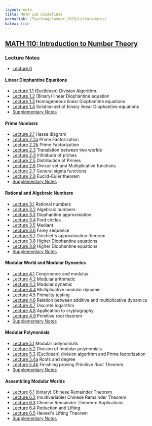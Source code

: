 ```yaml
---
layout: note
title: MATH 110 Guidelines
permalink: /Teaching/Summer-2023/LectureNotes/
katex: true
---
```


## [MATH 110: Introduction to Number Theory](../)<!-- omit from toc --> 

### Lecture Notes
- [Lecture 0](https://github.com/GauSyu/MathTeachingMaterials/raw/main/Summer%202023%20MATH%20110%20UCSC/Lecture%20Notes/Introduction.pdf)

#### Linear Diophantine Equations
- [Lecture 1.1](https://github.com/GauSyu/MathTeachingMaterials/raw/main/Summer%202023%20MATH%20110%20UCSC/Lecture%20Notes/1.1.pdf) (Euclidean) Division Algorithm.
- [Lecture 1.2](https://github.com/GauSyu/MathTeachingMaterials/raw/main/Summer%202023%20MATH%20110%20UCSC/Lecture%20Notes/1.2.pdf) (Binary) linear Diophantine equation
- [Lecture 1.3](https://github.com/GauSyu/MathTeachingMaterials/raw/main/Summer%202023%20MATH%20110%20UCSC/Lecture%20Notes/1.3.pdf) Homogeneous linear Diophantine equations
- [Lecture 1.4](https://github.com/GauSyu/MathTeachingMaterials/raw/main/Summer%202023%20MATH%20110%20UCSC/Lecture%20Notes/1.4.pdf) Solution set of binary linear Diophantine equations
- [Supplementary Notes](https://github.com/GauSyu/MathTeachingMaterials/raw/main/Summer%202023%20MATH%20110%20UCSC/Supplementary%20Notes/Chapter%201.pdf)

#### Prime Numbers
- [Lecture 2.1](https://github.com/GauSyu/MathTeachingMaterials/raw/main/Summer%202023%20MATH%20110%20UCSC/Lecture%20Notes/2.1.pdf) Hasse diagram
- [Lecture 2.2a](https://github.com/GauSyu/MathTeachingMaterials/raw/main/Summer%202023%20MATH%20110%20UCSC/Lecture%20Notes/2.2a.pdf) Prime Factorization
- [Lecture 2.2b](https://github.com/GauSyu/MathTeachingMaterials/raw/main/Summer%202023%20MATH%20110%20UCSC/Lecture%20Notes/2.2b.pdf) Prime Factorization
- [Lecture 2.3](https://github.com/GauSyu/MathTeachingMaterials/raw/main/Summer%202023%20MATH%20110%20UCSC/Lecture%20Notes/2.3.pdf) Translation between two worlds
- [Lecture 2.4](https://github.com/GauSyu/MathTeachingMaterials/raw/main/Summer%202023%20MATH%20110%20UCSC/Lecture%20Notes/2.4.pdf) Infinitude of primes
- [Lecture 2.5](https://github.com/GauSyu/MathTeachingMaterials/raw/main/Summer%202023%20MATH%20110%20UCSC/Lecture%20Notes/2.5.pdf) Distribution of Primes
- [Lecture 2.6](https://github.com/GauSyu/MathTeachingMaterials/raw/main/Summer%202023%20MATH%20110%20UCSC/Lecture%20Notes/2.6.pdf) Divisor set and Multiplicative functions
- [Lecture 2.7](https://github.com/GauSyu/MathTeachingMaterials/raw/main/Summer%202023%20MATH%20110%20UCSC/Lecture%20Notes/2.7.pdf) General sigma functions
- [Lecture 2.8](https://github.com/GauSyu/MathTeachingMaterials/raw/main/Summer%202023%20MATH%20110%20UCSC/Lecture%20Notes/2.8.pdf) Euclid-Euler theorem
- [Supplementary Notes](https://github.com/GauSyu/MathTeachingMaterials/raw/main/Summer%202023%20MATH%20110%20UCSC/Supplementary%20Notes/Chapter%202.pdf)

#### Rational and Algebraic Numbers
- [Lecture 3.1](https://github.com/GauSyu/MathTeachingMaterials/raw/main/Summer%202023%20MATH%20110%20UCSC/Lecture%20Notes/3.1.pdf) Rational numbers
- [Lecture 3.2](https://github.com/GauSyu/MathTeachingMaterials/raw/main/Summer%202023%20MATH%20110%20UCSC/Lecture%20Notes/3.2.pdf) Algebraic numbers
- [Lecture 3.3](https://github.com/GauSyu/MathTeachingMaterials/raw/main/Summer%202023%20MATH%20110%20UCSC/Lecture%20Notes/3.3.pdf) Diophantine approximation
- [Lecture 3.4](https://github.com/GauSyu/MathTeachingMaterials/raw/main/Summer%202023%20MATH%20110%20UCSC/Lecture%20Notes/3.4.pdf) Ford circles
- [Lecture 3.5](https://github.com/GauSyu/MathTeachingMaterials/raw/main/Summer%202023%20MATH%20110%20UCSC/Lecture%20Notes/3.5.pdf) Mediant
- [Lecture 3.6](https://github.com/GauSyu/MathTeachingMaterials/raw/main/Summer%202023%20MATH%20110%20UCSC/Lecture%20Notes/3.6.pdf) Farey sequence
- [Lecture 3.7](https://github.com/GauSyu/MathTeachingMaterials/raw/main/Summer%202023%20MATH%20110%20UCSC/Lecture%20Notes/3.7.pdf) Dirichlet's approximation theorem
- [Lecture 3.8](https://github.com/GauSyu/MathTeachingMaterials/raw/main/Summer%202023%20MATH%20110%20UCSC/Lecture%20Notes/3.8.pdf) Higher Diophantine equations
- [Lecture 3.9](https://github.com/GauSyu/MathTeachingMaterials/raw/main/Summer%202023%20MATH%20110%20UCSC/Lecture%20Notes/3.9.pdf) Higher Diophantine equations
- [Supplementary Notes](https://github.com/GauSyu/MathTeachingMaterials/raw/main/Summer%202023%20MATH%20110%20UCSC/Supplementary%20Notes/Chapter%203.pdf)

#### Modular World and Modular Dynamics
- [Lecture 4.1](https://github.com/GauSyu/MathTeachingMaterials/raw/main/Summer%202023%20MATH%20110%20UCSC/Lecture%20Notes/4.1.pdf) Congruence and modulus
- [Lecture 4.2](https://github.com/GauSyu/MathTeachingMaterials/raw/main/Summer%202023%20MATH%20110%20UCSC/Lecture%20Notes/4.2.pdf) Modular arithmetic
- [Lecture 4.3](https://github.com/GauSyu/MathTeachingMaterials/raw/main/Summer%202023%20MATH%20110%20UCSC/Lecture%20Notes/4.3.pdf) Modular dynamic
- [Lecture 4.4](https://github.com/GauSyu/MathTeachingMaterials/raw/main/Summer%202023%20MATH%20110%20UCSC/Lecture%20Notes/4.4.pdf) Multiplicative modular dynamic
- [Lecture 4.5](https://github.com/GauSyu/MathTeachingMaterials/raw/main/Summer%202023%20MATH%20110%20UCSC/Lecture%20Notes/4.5.pdf) Primality testing
- [Lecture 4.6](https://github.com/GauSyu/MathTeachingMaterials/raw/main/Summer%202023%20MATH%20110%20UCSC/Lecture%20Notes/4.6.pdf) Relation between additive and multiplicative dynamics
- [Lecture 4.7](https://github.com/GauSyu/MathTeachingMaterials/raw/main/Summer%202023%20MATH%20110%20UCSC/Lecture%20Notes/4.7.pdf) Discrete logarithm
- [Lecture 4.8](https://github.com/GauSyu/MathTeachingMaterials/raw/main/Summer%202023%20MATH%20110%20UCSC/Lecture%20Notes/4.8.pdf) Application to cryptography
- [Lecture 4.9](https://github.com/GauSyu/MathTeachingMaterials/raw/main/Summer%202023%20MATH%20110%20UCSC/Lecture%20Notes/4.9.pdf) Primitive root theorem
- [Supplementary Notes](https://github.com/GauSyu/MathTeachingMaterials/raw/main/Summer%202023%20MATH%20110%20UCSC/Supplementary%20Notes/Chapter%204.pdf)

#### Modular Polynomials
- [Lecture 5.1](https://github.com/GauSyu/MathTeachingMaterials/raw/main/Summer%202023%20MATH%20110%20UCSC/Lecture%20Notes/5.1.pdf) Modular polynomials
- [Lecture 5.2](https://github.com/GauSyu/MathTeachingMaterials/raw/main/Summer%202023%20MATH%20110%20UCSC/Lecture%20Notes/5.2.pdf) Division of modular polynomials
- [Lecture 5.3](https://github.com/GauSyu/MathTeachingMaterials/raw/main/Summer%202023%20MATH%20110%20UCSC/Lecture%20Notes/5.3.pdf) (Euclidean) division algorithm and Prime factorization
- [Lecture 5.4a](https://github.com/GauSyu/MathTeachingMaterials/raw/main/Summer%202023%20MATH%20110%20UCSC/Lecture%20Notes/5.4a.pdf) Roots and degree
- [Lecture 5.4b](https://github.com/GauSyu/MathTeachingMaterials/raw/main/Summer%202023%20MATH%20110%20UCSC/Lecture%20Notes/5.4b.pdf) Finishing proving Primitive Root Theorem
- [Supplementary Notes](https://github.com/GauSyu/MathTeachingMaterials/raw/main/Summer%202023%20MATH%20110%20UCSC/Supplementary%20Notes/Chapter%205.pdf)

#### Assembling Modular Worlds
- [Lecture 6.1](https://github.com/GauSyu/MathTeachingMaterials/raw/main/Summer%202023%20MATH%20110%20UCSC/Lecture%20Notes/6.1.pdf) (binary) Chinese Remainder Theorem
- [Lecture 6.2](https://github.com/GauSyu/MathTeachingMaterials/raw/main/Summer%202023%20MATH%20110%20UCSC/Lecture%20Notes/6.2.pdf) (multivariable) Chinese Remainder Theorem
- [Lecture 6.3](https://github.com/GauSyu/MathTeachingMaterials/raw/main/Summer%202023%20MATH%20110%20UCSC/Lecture%20Notes/6.3.pdf) Chinese Remainder Theorem: Applications
- [Lecture 6.4](https://github.com/GauSyu/MathTeachingMaterials/raw/main/Summer%202023%20MATH%20110%20UCSC/Lecture%20Notes/6.4.pdf) Reduction and Lifting
- [Lecture 6.5](https://github.com/GauSyu/MathTeachingMaterials/raw/main/Summer%202023%20MATH%20110%20UCSC/Lecture%20Notes/6.5.pdf) Hensel's Lifting Theorem
- [Supplementary Notes](https://github.com/GauSyu/MathTeachingMaterials/raw/main/Summer%202023%20MATH%20110%20UCSC/Supplementary%20Notes/Chapter%206.pdf)

<!-- #### Summarzing Lecture (Further Reading Suggestions)
[Lecture 25 (Mar 15)](https://github.com/GauSyu/MathTeachingMaterials/raw/main/Winter%202023%20MATH%20110%20UCSC/Lecture%20Notes/Lecture%2025%20(Mar%2015).pdf) -->
